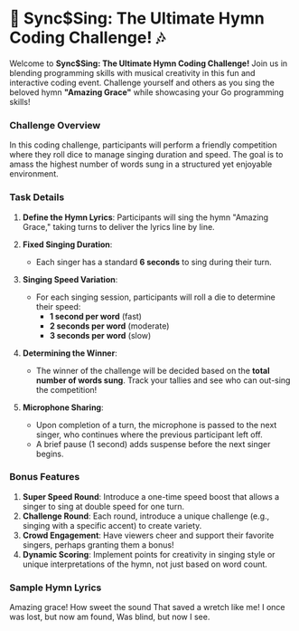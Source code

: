 # 🎤 Sync$Sing: The Ultimate Hymn Coding Challenge! 🎶

Welcome to **Sync$Sing: The Ultimate Hymn Coding Challenge!** Join us in blending programming skills with musical creativity in this fun and interactive coding event. Challenge yourself and others as you sing the beloved hymn **"Amazing Grace"** while showcasing your Go programming skills!

### Challenge Overview

In this coding challenge, participants will perform a friendly competition where they roll dice to manage singing duration and speed. The goal is to amass the highest number of words sung in a structured yet enjoyable environment. 

### Task Details

1. **Define the Hymn Lyrics**: Participants will sing the hymn "Amazing Grace," taking turns to deliver the lyrics line by line.

2. **Fixed Singing Duration**:
   - Each singer has a standard **6 seconds** to sing during their turn.

3. **Singing Speed Variation**:
   - For each singing session, participants will roll a die to determine their speed:
     - **1 second per word** (fast)
     - **2 seconds per word** (moderate)
     - **3 seconds per word** (slow)

4. **Determining the Winner**:
   - The winner of the challenge will be decided based on the **total number of words sung**. Track your tallies and see who can out-sing the competition!

5. **Microphone Sharing**:
   - Upon completion of a turn, the microphone is passed to the next singer, who continues where the previous participant left off. 
   - A brief pause (1 second) adds suspense before the next singer begins.

### Bonus Features

1. **Super Speed Round**: Introduce a one-time speed boost that allows a singer to sing at double speed for one turn.
2. **Challenge Round**: Each round, introduce a unique challenge (e.g., singing with a specific accent) to create variety.
3. **Crowd Engagement**: Have viewers cheer and support their favorite singers, perhaps granting them a bonus!
4. **Dynamic Scoring**: Implement points for creativity in singing style or unique interpretations of the hymn, not just based on word count.

### Sample Hymn Lyrics

Amazing grace! How sweet the sound
That saved a wretch like me!
I once was lost, but now am found,
Was blind, but now I see.